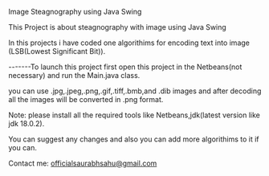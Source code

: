  Image Steagnography using Java Swing

This Project is about steagnography with image using Java Swing

In this projects i have coded one algorithims for encoding text into image (LSB(Lowest Significant Bit)).

 
-------To launch this project first open this project in the Netbeans(not necessary) and run the Main.java class.

 
 you can use .jpg,.jpeg,.png,.gif,.tiff,.bmb,and .dib images and after decoding all the images will be converted in .png format.


Note: please install all the required tools like Netbeans,jdk(latest version like jdk 18.0.2). 



You can suggest any changes and also you can add more algorithims to it if you can.

Contact me: officialsaurabhsahu@gmail.com
